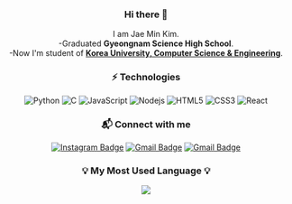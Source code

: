 <div align="center">


### Hi there 👋
I am Jae Min Kim.\
-Graduated **Gyeongnam Science High School**\.  
-Now I'm student of [**Korea University, Computer Science & Engineering**](https://www.korea.ac.kr/).


### ⚡ Technologies
![Python](https://img.shields.io/badge/-Python-3776AB?style=plastic-square&logo=Python&logoColor=white)
![C](https://img.shields.io/badge/-C-00599C?style=plastic-square&logo=c)
![JavaScript](https://img.shields.io/badge/-JavaScript-F7DF1E?style=plastic-square&logo=javascript&logoColor=black)
![Nodejs](https://img.shields.io/badge/-Nodejs-339933?style=plastic-square&logo=Node.js&logoColor=white)
![HTML5](https://img.shields.io/badge/-HTML5-E34F26?style=plastic-square&logo=html5&logoColor=white)
![CSS3](https://img.shields.io/badge/-CSS3-1572B6?style=plastic-square&logo=css3)
![React](https://img.shields.io/badge/-React-black?style=plastic-square&logo=react)


### 📬 Connect with me 
[![Instagram Badge](https://img.shields.io/badge/-jae_mini_02-E4405F?style=plastic-square&logo=instagram&logoColor=white&link=https://www.instagram.com/jae_mini_02/)](https://www.instagram.com/jae_mini_02/)
[![Gmail Badge](https://img.shields.io/badge/-goodjm0698@korea.ac.kr-EA4335?style=flat-plastic&logo=Gmail&logoColor=white&link=mailto:goodjm0698@korea.ac.kr)](mailto:goodjm0698@korea.ac.kr)
[![Gmail Badge](https://img.shields.io/badge/-goodjm0698@gmail.com-EA4335?style=flat-plastic&logo=Gmail&logoColor=white&link=mailto:goodjm0698@gmail.com)](mailto:goodjm0698@gmail.com)

### 💡 My Most Used Language 💡
<a href="https://github.com/goodjm0698">
    <img align="center" src="https://github-readme-stats.vercel.app/api/top-langs/?username=goodjm0698&layout=compact&show_icons=false&show_owner=goodjm0698&hide_title=false&theme=vue&hide=false" />
</a>
    
</div>  
